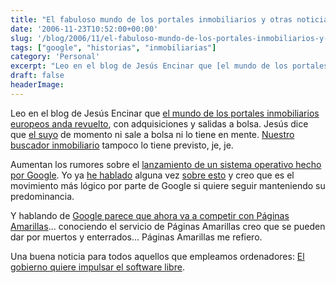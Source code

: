 ```yaml
---
title: "El fabuloso mundo de los portales inmobiliarios y otras noticias"
date: '2006-11-23T10:52:00+00:00'
slug: '/blog/2006/11/el-fabuloso-mundo-de-los-portales-inmobiliarios-y-otras-noticias'
tags: ["google", "historias", "inmobiliarias"]
category: 'Personal'
excerpt: "Leo en el blog de Jesús Encinar que [el mundo de los portales inmobiliarios europeos anda revuelto]( con adquisiciones y salidas a bolsa. Jesús..."
draft: false
headerImage: 
---
```

Leo en el blog de Jesús Encinar que [el mundo de los portales inmobiliarios europeos anda revuelto](http://www.jesusencinar.com/2006/11/cambios_en_los_.html), con adquisiciones y salidas a bolsa. Jesús dice que [el suyo](http://www.idealista.com) de momento ni sale a bolsa ni lo tiene en mente. [Nuestro buscador inmobiliario](http://www.buscadorinmobiliario.es) tampoco lo tiene previsto, je, je.

Aumentan los rumores sobre el [lanzamiento de un sistema operativo hecho por Google](http://tec.fresqui.com/como-sera-google-os). Yo ya [he hablado](http://www.riojasoft.com/articles/2006/02/23/google-nuevos-servicios) alguna vez [sobre esto](http://www.riojasoft.com/articles/2006/03/08/microsoft-anuncia-un-nuevo-buscador-mejor-que-google) y creo que es el movimiento más lógico por parte de Google si quiere seguir manteniendo su predominancia.

Y hablando de [Google parece que ahora va a competir con Páginas Amarillas](http://google.dirson.com/post/2944-espana-local-business-ads/)... conociendo el servicio de Páginas Amarillas creo que se pueden dar por muertos y enterrados... Páginas Amarillas me refiero.

Una buena noticia para todos aquellos que empleamos ordenadores: [El gobierno quiere impulsar el software libre](http://tec.fresqui.com/el-gobierno-quiere-impulsar-el-sofware-libre).

